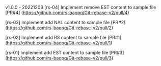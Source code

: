 v1.0.0 - 20221203
[rs-04] Implement remove EST content to sample file
[PR#4] (https://github.com/rs-baopq/Git-rebase-v2/pull/4)

[rs-03] Implement add NAL content to sample file
[PR#2] (https://github.com/rs-baopq/Git-rebase-v2/pull/2)

[rs-02] Implement add RS content to sample file
[PR#1] (https://github.com/rs-baopq/Git-rebase-v2/pull/1)

[rs-01] Implement add EST content to sample file
[PR#3] (https://github.com/rs-baopq/Git-rebase-v2/pull/3)
